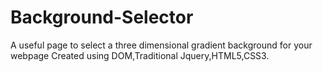 # Background-Selector
A useful page to select a three dimensional gradient background for your webpage
Created using DOM,Traditional Jquery,HTML5,CSS3.

